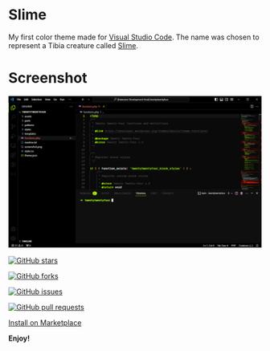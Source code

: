 # Slime

My first color theme made for [Visual Studio Code](https://code.visualstudio.com/). The name was chosen to represent a Tibia creature called [Slime](https://www.tibia.com/community/?subtopic=creatures&name=Slime).

# Screenshot

![Screenshot](screenshot.png)

[![GitHub stars](https://img.shields.io/github/stars/luanpiegas/Slime-vscode-theme?style=social)](https://github.com/luanpiegas/Slime-vscode-theme/stargazers)

[![GitHub forks](https://img.shields.io/github/forks/luanpiegas/Slime-vscode-theme?style=social)](https://github.com/luanpiegas/Slime-vscode-theme/network)

[![GitHub issues](https://img.shields.io/github/issues/luanpiegas/Slime-vscode-theme?style=social)](https://github.com/luanpiegas/Slime-vscode-theme/issues)

[![GitHub pull requests](https://img.shields.io/github/issues-pr/luanpiegas/Slime-vscode-theme?style=social)](https://github.com/luanpiegas/Slime-vscode-theme/pulls)

[Install on Marketplace](https://marketplace.visualstudio.com/items?itemName=luanpiegas.slime-color-theme)

**Enjoy!**
